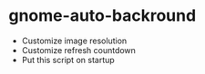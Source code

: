 # gnome-auto-backround
- Customize image resolution
- Customize refresh countdown
- Put this script on startup
